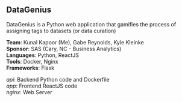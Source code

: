 ## DataGenius
DataGenius is a Python web application that gamifies the process of assigning tags to datasets (or data curation)  

**Team**: Kunal Kapoor (Me), Gabe Reynolds, Kyle Kleinke  
**Sponsor**: SAS (Cary, NC - Business Analytics)  
**Languages**: Python, ReactJS   
**Tools**: Docker, Nginx  
**Frameworks**: Flask  

*api*: Backend Python code and Dockerfile  
*app*: Frontend ReactJS code  
*nginx*: Web Server

